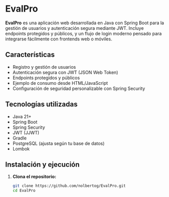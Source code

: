 # EvalPro

**EvalPro** es una aplicación web desarrollada en Java con Spring Boot para la gestión de usuarios y autenticación segura mediante JWT. Incluye endpoints protegidos y públicos, y un flujo de login moderno pensado para integrarse fácilmente con frontends web o móviles.

## Características

- Registro y gestión de usuarios
- Autenticación segura con JWT (JSON Web Token)
- Endpoints protegidos y públicos
- Ejemplo de consumo desde HTML/JavaScript
- Configuración de seguridad personalizable con Spring Security

## Tecnologías utilizadas

- Java 21+
- Spring Boot
- Spring Security
- JWT (JJWT)
- Gradle
- PostgreSQL (ajusta según tu base de datos)
- Lombok

## Instalación y ejecución

1. **Clona el repositorio:**
   ```sh
   git clone https://github.com/nolbertog/EvalPro.git
   cd EvalPro
